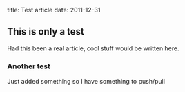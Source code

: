 title: Test article
date: 2011-12-31

## This is only a test
Had this been a real article, cool stuff would be written here.

### Another test
Just added something so I have something to push/pull
